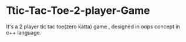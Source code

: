 # Ttic-Tac-Toe-2-player-Game
It's  a 2 player tic tac toe(zero katta) game , designed in oops concept in c++ language.  
